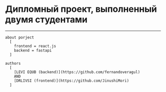 # Дипломный проект, выполненный двумя студентами

***
``` commandline
about porject
  [
    frontend = react.js
    backend = fastapi
  ] 
```
``` commandline
authors
  [
    [LEVI EQUB (backend)](https://github.com/fernandoveragul)
    AND
    [DRLIVSI (frontend)](https://github.com/JinushiMori)
  ]
```
